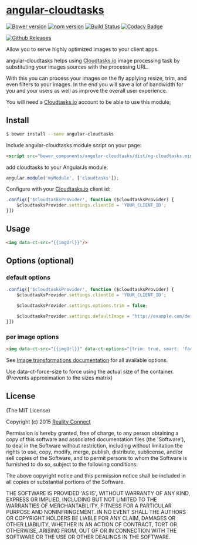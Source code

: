 # [angular-cloudtasks](https://cloudtasks.io)
[![Bower version](https://img.shields.io/bower/v/angular-cloudtasks.svg?style=flat)]()
[![npm version](https://img.shields.io/npm/v/angular-cloudtasks.svg?style=flat)](https://www.npmjs.com/package/angular-cloudtasks)
[![Build Status](https://img.shields.io/travis/twbs/angular-cloudtasks/master.svg?style=flat)](https://travis-ci.org/twbs/angular-cloudtasks)
[![Codacy Badge](https://www.codacy.com/project/badge/556dd3b19d804062a653336f35987384)](https://www.codacy.com/public/jonnybgod/angular-cloudtasks)

[![Github Releases](https://img.shields.io/github/downloads/Cloudtasks/angular-cloudtasks/latest/total.svg)]()

Allow you to serve highly optimized images to your client apps.

angular-cloudtasks helps using [Cloudtasks.io](https://cloudtasks.io) image processing task by substituting your images sources with the processing URL.

With this you can process your images on the fly applying resize, trim, and even filters to your images. In the end you will save a lot of bandwidth for you and your users as well as improve the overall user experience.

You will need a [Cloudtasks.io](https://cloudtasks.io) account to be able to use this module;

## Install

```sh
$ bower install --save angular-cloudtasks
```

Include angular-cloudtasks module script on your page:

```html
<script src="bower_components/angular-cloudtasks/dist/ng-cloudtasks.min.js"></script>
```

add cloudtasks to your AngularJs module:

```javascript
angular.module('myModule', ['cloudtasks']);
```

Configure with your [Cloudtasks.io](https://cloudtasks.io) client id:

```javascript
.config(['$cloudtasksProvider', function ($cloudtasksProvider) {
	$cloudtasksProvider.settings.clientId = 'YOUR_CLIENT_ID';
}])
```

## Usage

```html
<img data-ct-src="{{imgUrl}}"/>
```

## Options (optional)

### default options

```javascript
.config(['$cloudtasksProvider', function ($cloudtasksProvider) {
	$cloudtasksProvider.settings.clientId = 'YOUR_CLIENT_ID';

	$cloudtasksProvider.settings.options.trim = false;

	$cloudtasksProvider.settings.defaultImage = "http://example.com/defaultImage.jpg";
}])
```

### per image options

```html
<img data-ct-src="{{imgUrl}}" data-ct-options="{trim: true, smart: 'face', filters: 'blur(10):flip()'}" data-ct-default="http://example.com/defaultImage.jpg" data-ct-force-size="">
```

See [Image transformations documentation](https://cloudtasks.io/docs/image/#image) for all available options.

Use data-ct-force-size to force using the actual size of the container. (Prevents approximation to the sizes matrix)

## License

(The MIT License)

Copyright (c) 2015 [Reality Connect](http://reality-connect.pt)

Permission is hereby granted, free of charge, to any person obtaining a copy of this software and associated documentation files (the 'Software'), to deal in the Software without restriction, including without limitation the rights to use, copy, modify, merge, publish, distribute, sublicense, and/or sell copies of the Software, and to permit persons to whom the Software is furnished to do so, subject to the following conditions:

The above copyright notice and this permission notice shall be included in all copies or substantial portions of the Software.

THE SOFTWARE IS PROVIDED 'AS IS', WITHOUT WARRANTY OF ANY KIND, EXPRESS OR IMPLIED, INCLUDING BUT NOT LIMITED TO THE WARRANTIES OF MERCHANTABILITY, FITNESS FOR A PARTICULAR PURPOSE AND NONINFRINGEMENT. IN NO EVENT SHALL THE AUTHORS OR COPYRIGHT HOLDERS BE LIABLE FOR ANY CLAIM, DAMAGES OR OTHER LIABILITY, WHETHER IN AN ACTION OF CONTRACT, TORT OR OTHERWISE, ARISING FROM, OUT OF OR IN CONNECTION WITH THE SOFTWARE OR THE USE OR OTHER DEALINGS IN THE SOFTWARE.

[npm-url]: https://npmjs.org/package/angular-cloudtasks
[npm-image]: https://badge.fury.io/js/angular-cloudtasks.svg
[travis-url]: https://travis-ci.org/Cloudtasks/angular-cloudtasks
[travis-image]: https://travis-ci.org/Cloudtasks/angular-cloudtasks.svg?branch=master
